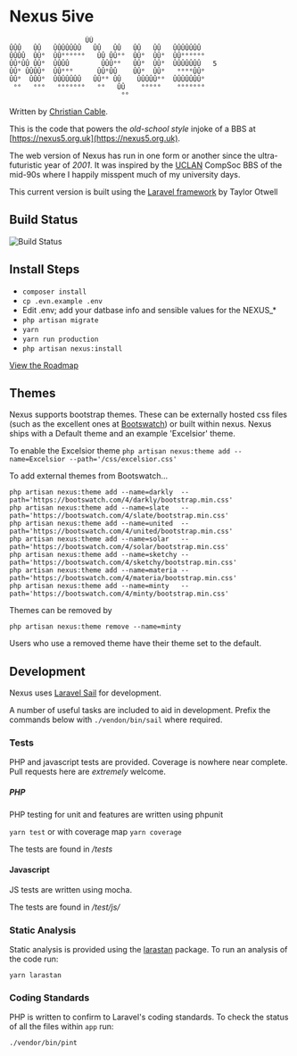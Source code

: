 # Nexus 5ive

                       ÛÛ
    ÛÛÛ   ÛÛ   ÛÛÛÛÛÛÛ   ÛÛ   ÛÛ   ÛÛ   ÛÛ   ÛÛÛÛÛÛÛ
    ÛÛÛÛ  ÛÛ°  ÛÛ°°°°°°   ÛÛ ÛÛ°°  ÛÛ°  ÛÛ°  ÛÛ°°°°°°
    ÛÛ°ÛÛ ÛÛ°  ÛÛÛÛ        ÛÛÛ°°   ÛÛ°  ÛÛ°  ÛÛÛÛÛÛÛ   5
    ÛÛ° ÛÛÛÛ°  ÛÛ°°°      ÛÛ°ÛÛ    ÛÛ°  ÛÛ°   °°°°ÛÛ°
    ÛÛ°  ÛÛÛ°  ÛÛÛÛÛÛÛ   ÛÛ°° ÛÛ    ÛÛÛÛÛ°°  ÛÛÛÛÛÛÛ°
     °°   °°°   °°°°°°°   °°   ÛÛ    °°°°°    °°°°°°°
                                °°

Written by [Christian Cable](http://christiancable.co.uk).

This is the code that powers the _old-school style_ injoke of a BBS at [https://nexus5.org.uk](https://nexus5.org.uk).

The web version of Nexus has run in one form or another since the ultra-futuristic year of _2001_. It was inspired by the [UCLAN](https://www.uclan.ac.uk) CompSoc BBS of the mid-90s where I happily misspent much of my university days.

This current version is built using the [Laravel framework](https://laravel.com) by Taylor Otwell

## Build Status


![Build Status](https://github.com/christiancable/nexus5ive/workflows/Tests/badge.svg?branch=master)

## Install Steps

- `composer install`
- `cp .evn.example .env`
- Edit .env; add your datbase info and sensible values for the NEXUS\_\*
- `php artisan migrate`
- `yarn`
- `yarn run production`
- `php artisan nexus:install`

[View the Roadmap](https://github.com/christiancable/nexus5ive/projects/3)

## Themes

Nexus supports bootstrap themes.
These can be externally hosted css files (such as the excellent ones at [Bootswatch](https://bootswatch.com/)) or built within nexus. Nexus ships with a Default theme and an example 'Excelsior' theme.

To enable the Excelsior theme
`php artisan nexus:theme add --name=Excelsior --path='/css/excelsior.css'`

To add external themes from Bootswatch...

```
php artisan nexus:theme add --name=darkly  --path='https://bootswatch.com/4/darkly/bootstrap.min.css'
php artisan nexus:theme add --name=slate   --path='https://bootswatch.com/4/slate/bootstrap.min.css'
php artisan nexus:theme add --name=united  --path='https://bootswatch.com/4/united/bootstrap.min.css'
php artisan nexus:theme add --name=solar   --path='https://bootswatch.com/4/solar/bootstrap.min.css'
php artisan nexus:theme add --name=sketchy --path='https://bootswatch.com/4/sketchy/bootstrap.min.css'
php artisan nexus:theme add --name=materia --path='https://bootswatch.com/4/materia/bootstrap.min.css'
php artisan nexus:theme add --name=minty   --path='https://bootswatch.com/4/minty/bootstrap.min.css'
```

Themes can be removed by

```
php artisan nexus:theme remove --name=minty
```

Users who use a removed theme have their theme set to the default.

## Development

Nexus uses [Laravel Sail](https://laravel.com/docs/10.x/sail) for development. 

A number of useful tasks are included to aid in development. Prefix the commands below with `./vendon/bin/sail` where required.

### Tests

PHP and javascript tests are provided. Coverage is nowhere near complete. Pull requests here are _extremely_ welcome.

##### PHP

PHP testing for unit and features are written using phpunit

`yarn test` or with coverage map `yarn coverage`

The tests are found in _/tests_

#### Javascript

JS tests are written using mocha.

The tests are found in _/test/js/_

### Static Analysis

Static analysis is provided using the [larastan](https://medium.com/@nunomaduro/introducing-larastan-alpha-c7582ff366a6) package. To run an analysis of the code run:

`yarn larastan`

### Coding Standards

PHP is written to confirm to Laravel's coding standards. To check the status of all the files within `app` run:

`./vendor/bin/pint`
